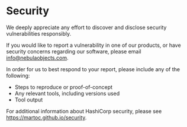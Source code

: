# Security

We deeply appreciate any effort to discover and disclose security vulnerabilities responsibly.

If you would like to report a vulnerability in one of our products, or have security concerns regarding our software, please email info@nebulaobjects.com.

In order for us to best respond to your report, please include any of the following:

* Steps to reproduce or proof-of-concept
* Any relevant tools, including versions used
* Tool output

For additional information about HashiCorp security, please see https://martoc.github.io/security.

